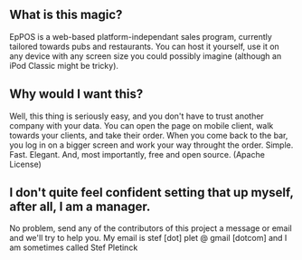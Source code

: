 ## What is this magic?
EpPOS is a web-based platform-independant sales program, currently tailored towards pubs and restaurants. You can host it yourself, use it on any device with any screen size you could possibly imagine (although an iPod Classic might be tricky).

## Why would I want this?
Well, this thing is seriously easy, and you don't have to trust another company with your data. You can open the page on mobile client, walk towards your clients, and take their order. When you come back to the bar, you log in on a bigger screen and work your way throught the order. Simple. Fast. Elegant. And, most importantly, free and open source. (Apache License)

## I don't quite feel confident setting that up myself, after all, I am a manager.
No problem, send any of the contributors of this project a message or email and we'll try to help you.
My email is stef [dot] plet @ gmail [dotcom] and I am sometimes called Stef Pletinck
